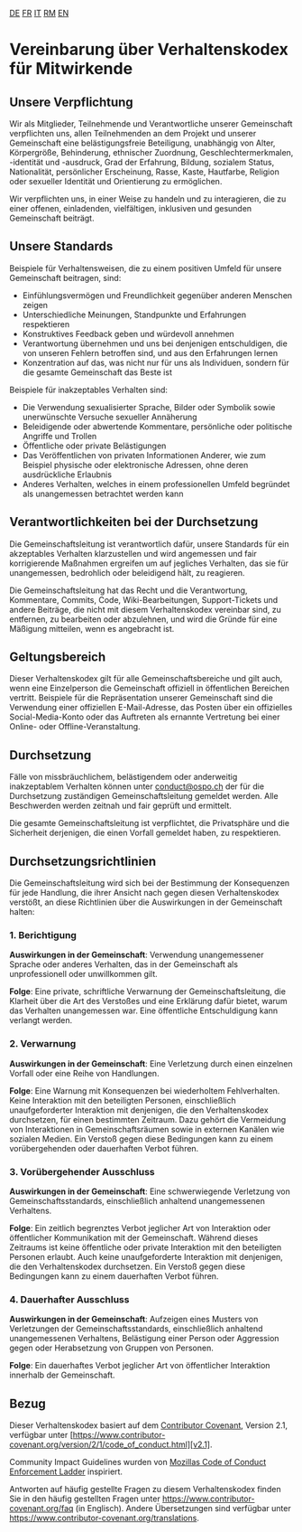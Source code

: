 [DE](./CODE_OF_CONDUCT.de.md) [FR](./CODE_OF_CONDUCT.fr.md) [IT](./CODE_OF_CONDUCT.it.md) [RM](./CODE_OF_CONDUCT.rm.md) [EN](./CODE_OF_CONDUCT.md)

# Vereinbarung über Verhaltenskodex für Mitwirkende

## Unsere Verpflichtung

Wir als Mitglieder, Teilnehmende und Verantwortliche unserer Gemeinschaft
verpflichten uns, allen Teilnehmenden an dem Projekt und unserer Gemeinschaft
eine belästigungsfreie Beteiligung, unabhängig von Alter, Körpergröße,
Behinderung, ethnischer Zuordnung, Geschlechtermerkmalen, -identität und
-ausdruck, Grad der Erfahrung, Bildung, sozialem Status, Nationalität,
persönlicher Erscheinung, Rasse, Kaste, Hautfarbe, Religion oder sexueller
Identität und Orientierung zu ermöglichen.

Wir verpflichten uns, in einer Weise zu handeln und zu interagieren, die zu
einer offenen, einladenden, vielfältigen, inklusiven und gesunden Gemeinschaft
beiträgt.

## Unsere Standards

Beispiele für Verhaltensweisen, die zu einem positiven Umfeld für unsere
Gemeinschaft beitragen, sind:

- Einfühlungsvermögen und Freundlichkeit gegenüber anderen Menschen zeigen
- Unterschiedliche Meinungen, Standpunkte und Erfahrungen respektieren
- Konstruktives Feedback geben und würdevoll annehmen
- Verantwortung übernehmen und uns bei denjenigen entschuldigen, die von
  unseren Fehlern betroffen sind, und aus den Erfahrungen lernen
- Konzentration auf das, was nicht nur für uns als Individuen, sondern für die
  gesamte Gemeinschaft das Beste ist

Beispiele für inakzeptables Verhalten sind:

- Die Verwendung sexualisierter Sprache, Bilder oder Symbolik sowie
  unerwünschte Versuche sexueller Annäherung
- Beleidigende oder abwertende Kommentare, persönliche oder politische Angriffe
  und Trollen
- Öffentliche oder private Belästigungen
- Das Veröffentlichen von privaten Informationen Anderer, wie zum Beispiel
  physische oder elektronische Adressen, ohne deren ausdrückliche Erlaubnis
- Anderes Verhalten, welches in einem professionellen Umfeld begründet als
  unangemessen betrachtet werden kann

## Verantwortlichkeiten bei der Durchsetzung

Die Gemeinschaftsleitung ist verantwortlich dafür, unsere Standards für ein
akzeptables Verhalten klarzustellen und wird angemessen und fair
korrigierende Maßnahmen ergreifen um auf jegliches Verhalten, das sie für
unangemessen, bedrohlich oder beleidigend hält, zu reagieren.

Die Gemeinschaftsleitung hat das Recht und die Verantwortung, Kommentare,
Commits, Code, Wiki-Bearbeitungen, Support-Tickets und andere Beiträge, die
nicht mit diesem Verhaltenskodex vereinbar sind, zu entfernen, zu bearbeiten
oder abzulehnen, und wird die Gründe für eine Mäßigung mitteilen, wenn es
angebracht ist.

## Geltungsbereich

Dieser Verhaltenskodex gilt für alle Gemeinschaftsbereiche und gilt auch, wenn
eine Einzelperson die Gemeinschaft offiziell in öffentlichen Bereichen
vertritt. Beispiele für die Repräsentation unserer Gemeinschaft sind die
Verwendung einer offiziellen E-Mail-Adresse, das Posten über ein offizielles
Social-Media-Konto oder das Auftreten als ernannte Vertretung bei einer Online-
oder Offline-Veranstaltung.

## Durchsetzung

Fälle von missbräuchlichem, belästigendem oder anderweitig inakzeptablem
Verhalten können unter [conduct@ospo.ch](mailto:conduct@ospo.ch) der für die Durchsetzung
zuständigen Gemeinschaftsleitung gemeldet werden. Alle Beschwerden werden
zeitnah und fair geprüft und ermittelt.

Die gesamte Gemeinschaftsleitung ist verpflichtet, die Privatsphäre und die
Sicherheit derjenigen, die einen Vorfall gemeldet haben, zu respektieren.

## Durchsetzungsrichtlinien

Die Gemeinschaftsleitung wird sich bei der Bestimmung der Konsequenzen für
jede Handlung, die ihrer Ansicht nach gegen diesen Verhaltenskodex verstößt, an
diese Richtlinien über die Auswirkungen in der Gemeinschaft halten:

### 1. Berichtigung

**Auswirkungen in der Gemeinschaft**: Verwendung unangemessener Sprache oder
anderes Verhalten, das in der Gemeinschaft als unprofessionell oder
unwillkommen gilt.

**Folge**: Eine private, schriftliche Verwarnung der Gemeinschaftsleitung,
die Klarheit über die Art des Verstoßes und eine Erklärung dafür bietet, warum
das Verhalten unangemessen war. Eine öffentliche Entschuldigung kann verlangt
werden.

### 2. Verwarnung

**Auswirkungen in der Gemeinschaft**: Eine Verletzung durch einen einzelnen
Vorfall oder eine Reihe von Handlungen.

**Folge**: Eine Warnung mit Konsequenzen bei wiederholtem Fehlverhalten. Keine
Interaktion mit den beteiligten Personen, einschließlich unaufgeforderter
Interaktion mit denjenigen, die den Verhaltenskodex durchsetzen, für einen
bestimmten Zeitraum. Dazu gehört die Vermeidung von Interaktionen in
Gemeinschaftsräumen sowie in externen Kanälen wie sozialen Medien. Ein Verstoß
gegen diese Bedingungen kann zu einem vorübergehenden oder dauerhaften Verbot
führen.

### 3. Vorübergehender Ausschluss

**Auswirkungen in der Gemeinschaft**: Eine schwerwiegende Verletzung von
Gemeinschaftsstandards, einschließlich anhaltend unangemessenen Verhaltens.

**Folge**: Ein zeitlich begrenztes Verbot jeglicher Art von Interaktion oder
öffentlicher Kommunikation mit der Gemeinschaft. Während dieses Zeitraums ist
keine öffentliche oder private Interaktion mit den beteiligten Personen erlaubt.
Auch keine unaufgeforderte Interaktion mit denjenigen, die den Verhaltenskodex
durchsetzen. Ein Verstoß gegen diese Bedingungen kann zu einem dauerhaften
Verbot führen.

### 4. Dauerhafter Ausschluss

**Auswirkungen in der Gemeinschaft**: Aufzeigen eines Musters von Verletzungen
der Gemeinschaftsstandards, einschließlich anhaltend unangemessenen Verhaltens,
Belästigung einer Person oder Aggression gegen oder Herabsetzung von Gruppen
von Personen.

**Folge**: Ein dauerhaftes Verbot jeglicher Art von öffentlicher Interaktion
innerhalb der Gemeinschaft.

## Bezug

Dieser Verhaltenskodex basiert auf dem [Contributor Covenant][homepage],
Version 2.1, verfügbar unter
[https://www.contributor-covenant.org/version/2/1/code_of_conduct.html][v2.1].

Community Impact Guidelines wurden von
[Mozillas Code of Conduct Enforcement Ladder][mozilla] inspiriert.

Antworten auf häufig gestellte Fragen zu diesem Verhaltenskodex finden Sie in
den häufig gestellten Fragen unter <https://www.contributor-covenant.org/faq>
(in Englisch). Andere Übersetzungen sind verfügbar unter
<https://www.contributor-covenant.org/translations>.

[homepage]: https://www.contributor-covenant.org
[v2.1]: https://www.contributor-covenant.org/version/2/1/code_of_conduct.html
[mozilla]: https://github.com/mozilla/inclusion
